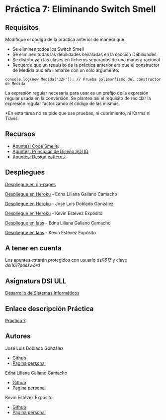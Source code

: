 # Práctica 7: Eliminando Switch Smell


## Requisitos

Modifique el código de la práctica anterior de manera que:

* Se eliminen todos los Switch Smell
* Se eliminen todas las debilidades señaladas en la sección Debilidades
* Se distribuyan las clases en ficheros separados de una manera racional
* Recuerde que un requisito de la práctica anterior era que el constructor de Medida pudiera llamarse con un sólo argumento:


```
console.log(new Medida("32F")); // Prueba polimorfismo del constructor de Medida
```

La expresión regular necesaria para usar es un prefijo de la expresión regular usada en la conversión. Se plantea así el requisito de reciclar la expresión regular factorizando el código de las mismas.

*En esta tarea no se pide que use pruebas, ni cubrimiento, ni Karma ni Travis.



## Recursos

* [Apuntes: Code Smells](https://casianorodriguezleon.gitbooks.io/ull-esit-1617/content/apuntes/patterns/codesmell.html).
* [Apuntes: Principios de Diseño SOLID](https://casianorodriguezleon.gitbooks.io/ull-esit-1617/content/apuntes/patterns/designprinciples.html)
* [Apuntes: Design patterns](https://casianorodriguezleon.gitbooks.io/ull-esit-1617/content/apuntes/patterns/).


## Despliegues

[Despliegue en gh-pages](https://ull-esit-dsi-1617.github.io/eliminando-switch-smell-edna-joseluis-kevin-35l2v3/)

[Despliegue en Heroku](https://programacion-oo-herencia-js.herokuapp.com/) - Edna Liliana Galiano Camacho

[Despliegue en Heroku](https://herencias.herokuapp.com/) - José Luis Doblado González

[Despliegue en Heroku](https://oop-javascript.herokuapp.com/) - Kevin Estévez Expósito

[Despliegue en Iaas]() - Edna Liliana Galiano Camacho

[Despliegue en Iaas](http://10.6.128.96:8087/) - Kevin Estévez Expósito

## A tener en cuenta

Los apuntes estarán protegidos con usuario *dsi1617* y clave *dsi1617password*

## Asignatura DSI ULL

[Desarrollo de Sistemas Informáticos](https://campusvirtual.ull.es/1617/course/view.php?id=1136)

## Enlace descripción Práctica

[Práctica 7](https://casianorodriguezleon.gitbooks.io/ull-esit-1617/content/practicas/practicanoswitchsmell.html)

## Autores

José Luis Doblado González  
* [Github](https://github.com/alu0100767001)
* [Pagina personal](https://alu0100767001.github.io/dsi-joseluis/)


Edna Liliana Galiano Camacho  
* [Github](https://github.com/ednagc)
* [Pagina personal](https://ednagc.github.io/edna-galiano/)

Kevin Estévez Expósito  
* [Github](https://github.com/alu0100821390)
* [Pagina personal](http://alu0100821390.github.io)
